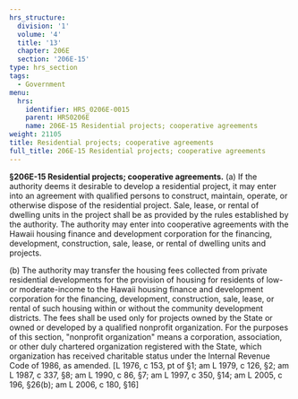 ```yaml
---
hrs_structure:
  division: '1'
  volume: '4'
  title: '13'
  chapter: 206E
  section: '206E-15'
type: hrs_section
tags:
  - Government
menu:
  hrs:
    identifier: HRS_0206E-0015
    parent: HRS0206E
    name: 206E-15 Residential projects; cooperative agreements
weight: 21105
title: Residential projects; cooperative agreements
full_title: 206E-15 Residential projects; cooperative agreements
---
```

**§206E-15 Residential projects; cooperative agreements.** (a) If the authority deems it desirable to develop a residential project, it may enter into an agreement with qualified persons to construct, maintain, operate, or otherwise dispose of the residential project. Sale, lease, or rental of dwelling units in the project shall be as provided by the rules established by the authority. The authority may enter into cooperative agreements with the Hawaii housing finance and development corporation for the financing, development, construction, sale, lease, or rental of dwelling units and projects.

(b) The authority may transfer the housing fees collected from private residential developments for the provision of housing for residents of low- or moderate-income to the Hawaii housing finance and development corporation for the financing, development, construction, sale, lease, or rental of such housing within or without the community development districts. The fees shall be used only for projects owned by the State or owned or developed by a qualified nonprofit organization. For the purposes of this section, "nonprofit organization" means a corporation, association, or other duly chartered organization registered with the State, which organization has received charitable status under the Internal Revenue Code of 1986, as amended. [L 1976, c 153, pt of §1; am L 1979, c 126, §2; am L 1987, c 337, §8; am L 1990, c 86, §7; am L 1997, c 350, §14; am L 2005, c 196, §26(b); am L 2006, c 180, §16]